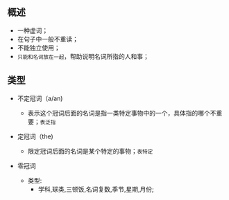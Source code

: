 ## 概述

* 一种虚词；
* 在句子中一般不重读；
* 不能独立使用；
* `只能和名词放在一起`，帮助说明名词所指的人和事；

## 类型

* 不定冠词（a/an)
  - 表示这个冠词后面的名词是指一类特定事物中的一个，具体指的哪个不重要；`表泛指`

* 定冠词（the)
  - 限定冠词后面的名词是某个特定的事物；`表特定`


* 零冠词
  - 类型:
    - 学科,球类,三顿饭,名词复数,季节,星期,月份;